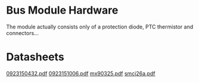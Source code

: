 # Bus Module Hardware

The module actually consists only of a protection diode, PTC thermistor and connectors...

# Datasheets

[0923150432.pdf](datasheets%2F0923150432.pdf)
[0923151006.pdf](datasheets%2F0923151006.pdf)
[mx90325.pdf](datasheets%2Fmx90325.pdf)
[smcj26a.pdf](datasheets%2Fsmcj26a.pdf)